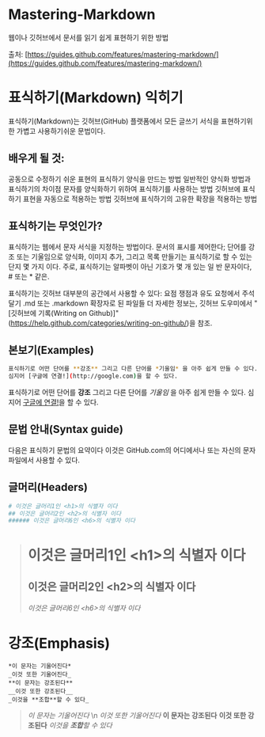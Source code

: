 # Mastering-Markdown
웹이나 깃허브에서 문서를 읽기 쉽게 표현하기 위한 방법

출처: [https://guides.github.com/features/mastering-markdown/](https://guides.github.com/features/mastering-markdown/)

# 표식하기(Markdown) 익히기

표식하기(Markdown)는 깃허브(GitHub) 플랫폼에서 모든 글쓰기 서식을 표현하기위한 가볍고 사용하기쉬운 문법이다.

## 배우게 될 것:
 공동으로 수정하기 쉬운 표현의 표식하기 양식을 만드는 방법
 일반적인 양식화 방법과 표식하기의 차이점
 문자를 양식화하기 위하여 표식하기를 사용하는 방법
 깃허브에 표식하기 표현을 자동으로 적용하는 방법
 깃허브에 표식하기의 고유한 확장을 적용하는 방법

## 표식하기는 무엇인가?
표식하기는 웹에서 문자 서식을 지정하는 방법이다. 문서의 표시를 제어한다; 단어를 강조 또는 기울임으로 양식화, 이미지 추가, 그리고 목록 만들기는 표식하기로 할 수 있는 단지 몇 가지 이다. 주로, 표식하기는 알파벳이 아닌 기호가 몇 개 있는 일 반 문자이다, # 또는 * 같은.

표식하기는 깃허브 대부분의 공간에서 사용할 수 있다:
 요점
 쟁점과 유도 요청에서 주석달기
 .md 또는 .markdown 확장자로 된 파일들
더 자세한 정보는, 깃허브 도우미에서 "[깃허브에 기록(Writing on Github)]"(https://help.github.com/categories/writing-on-github/)을 참조.

## 본보기(Examples)
```bash
표식하기로 어떤 단어를 **강조** 그리고 다른 단어를 *기울임* 을 아주 쉽게 만들 수 있다.
심지어 [구글에 연결!](http://google.com)을 할 수 있다.
```
표식하기로 어떤 단어를 **강조** 그리고 다른 단어를 *기울임* 을 아주 쉽게 만들 수 있다.
심지어 [구글에 연결!](http://google.com)을 할 수 있다.

## 문법 안내(Syntax guide)
다음은 표식하기 문법의 요약이다 이것은 GitHub.com의 어디에서나 또는 자신의 문자 파일에서 사용할 수 있다.

## 글머리(Headers)
```bash
# 이것은 글머리1인 <h1>의 식별자 이다
## 이것은 글머리2인 <h2>의 식별자 이다
###### 이것은 글머리6인 <h6>의 식별자 이다
```
> # 이것은 글머리1인 \<h1>의 식별자 이다
> ## 이것은 글머리2인 \<h2>의 식별자 이다
> ###### 이것은 글머리6인 \<h6>의 식별자 이다

# 강조(Emphasis)
```
*이 문자는 기울어진다*
_이것 또한 기울어진다_
**이 문자는 강조된다**
__이것 또한 강조된다__
_이것을 **조합**할 수 있다_
```
> 
> *이 문자는 기울어진다* \n
> _이것 또한 기울어진다_
> **이 문자는 강조된다**
> __이것 또한 강조된다__
> _이것을 **조합**할 수 있다_


